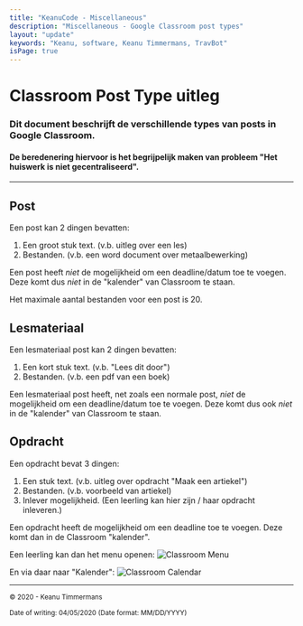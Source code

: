 ```yaml
---
title: "KeanuCode - Miscellaneous"
description: "Miscellaneous - Google Classroom post types"
layout: "update"
keywords: "Keanu, software, Keanu Timmermans, TravBot"
isPage: true
---
```

# Classroom Post Type uitleg

### Dit document beschrijft de verschillende types van posts in Google Classroom.

#### De beredenering hiervoor is het begrijpelijk maken van probleem "Het huiswerk is niet gecentraliseerd".

---

## Post

Een post kan 2 dingen bevatten:

1. Een groot stuk text. (v.b. uitleg over een les)
2. Bestanden. (v.b. een word document over metaalbewerking)

Een post heeft *niet* de mogelijkheid om een deadline/datum toe te voegen. Deze komt dus *niet* in de "kalender" van Classroom te staan.

Het maximale aantal bestanden voor een post is 20.

## Lesmateriaal

Een lesmateriaal post kan 2 dingen bevatten:

1. Een kort stuk text. (v.b. "Lees dit door")
2. Bestanden. (v.b. een pdf van een boek)

Een lesmateriaal post heeft, net zoals een normale post, *niet* de mogelijkheid om een deadline/datum toe te voegen. Deze komt dus ook *niet* in de "kalender" van Classroom te staan.

## Opdracht

Een opdracht bevat 3 dingen:

1. Een stuk text. (v.b. uitleg over opdracht "Maak een artiekel")
2. Bestanden. (v.b. voorbeeld van artiekel)
3. Inlever mogelijkheid. (Een leerling kan hier zijn / haar opdracht inleveren.)

Een opdracht heeft de mogelijkheid om een deadline toe te voegen. Deze komt dan in de Classroom "kalender".

Een leerling kan dan het menu openen:
![Classroom Menu](https://raw.githubusercontent.com/keanuplayz/KeanuWebsite/docpad-reinstate/src/static/classroom-types/class-1.png "Classroom Menu")

En via daar naar "Kalender":
![Classroom Calendar](https://raw.githubusercontent.com/keanuplayz/KeanuWebsite/docpad-reinstate/src/static/classroom-types/class-2.png "Classroom Menu")

---
<sub>&copy; 2020 - Keanu Timmermans</sub>

<sub>Date of writing: 04/05/2020 (Date format: MM/DD/YYYY)</sub>